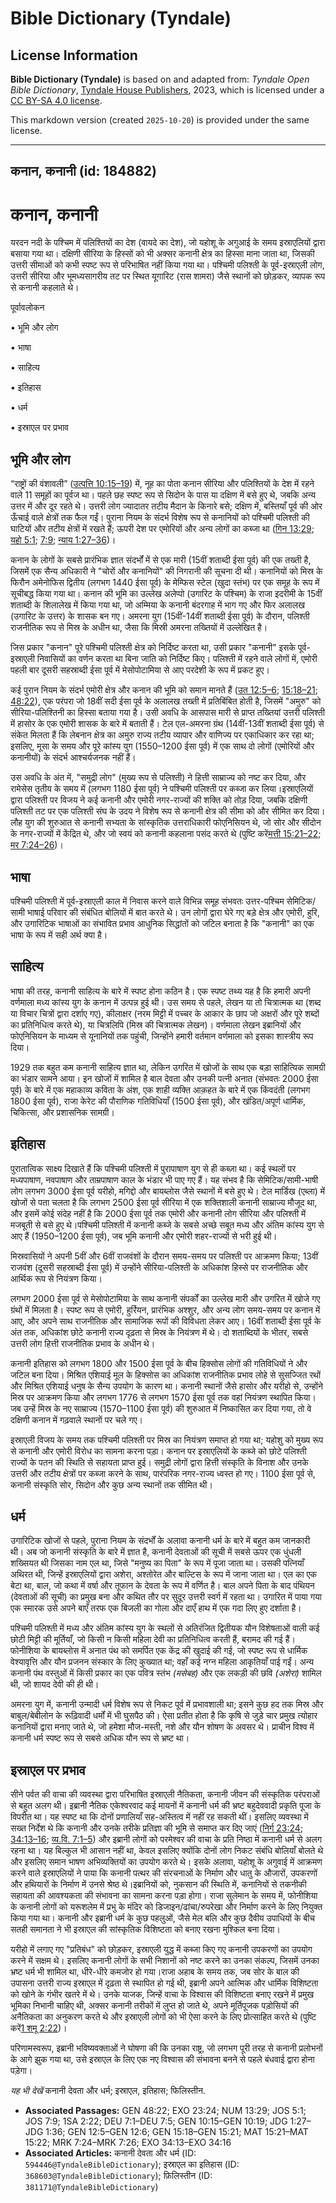# Bible Dictionary (Tyndale)

## License Information

**Bible Dictionary (Tyndale)** is based on and adapted from: _Tyndale Open Bible Dictionary_, [Tyndale House Publishers](https://tyndaleopenresources.com/), 2023, which is licensed under a [CC BY-SA 4.0 license](https://creativecommons.org/licenses/by-sa/4.0/legalcode.en).

This markdown version (created `2025-10-20`) is provided under the same license.



--------------------------------

## कनान, कनानी (id: 184882)

कनान, कनानी
===========

यरदन नदी के पश्चिम में पलिश्तियों का देश (वायदे का देश), जो यहोशू के अगुआई के समय इस्राएलियों द्वारा बसाया गया था। दक्षिणी सीरिया के हिस्सों को भी अक्सर कनानी क्षेत्र का हिस्सा माना जाता था, जिसकी उत्तरी सीमाओं को कभी स्पष्ट रूप से परिभाषित नहीं किया गया था। पश्चिमी पलिश्ती के पूर्व\-इस्राएली लोग, उत्तरी सीरिया और भूमध्यसागरीय तट पर स्थित यूगारिट (रास शामरा) जैसे स्थानों को छोड़कर, व्यापक रूप से कनानी कहलाते थे।

पूर्वावलोकन

• भूमि और लोग

• भाषा

• साहित्य

• इतिहास

• धर्म

• इस्राएल पर प्रभाव

भूमि और लोग
-----------

“राष्ट्रों की वंशावली” ([उत्पत्ति 10:15–19](https://ref.ly/Gen10:15-Gen10:19)) में, नूह का पोता कनान सीरिया और पलिश्तियों के देश में रहने वाले 11 समूहों का पूर्वज था। पहले छह स्पष्ट रूप से सिदोन के पास या दक्षिण में बसे हुए थे, जबकि अन्य उत्तर में और दूर रहते थे। उत्तरी लोग ज्यादातर तटीय मैदान के किनारे बसे; दक्षिण में, बस्तियाँ पूर्व की ओर ऊँचाई वाले क्षेत्रों तक फैल गईं। पुराना नियम के संदर्भ विशेष रूप से कनानियों को पश्चिमी पलिश्ती की घाटियों और तटीय क्षेत्रों में रखते हैं; ऊपरी देश पर एमोरियों और अन्य लोगों का कब्जा था ([गिन 13:29](https://ref.ly/Num13:29); [यहो 5:1](https://ref.ly/Josh5:1); [7:9](https://ref.ly/Josh7:9); [न्याय 1:27–36](https://ref.ly/Judg1:27-Judg1:36))।

कनान के लोगों के सबसे प्रारंभिक ज्ञात संदर्भों में से एक मारी (15वीं शताब्दी ईसा पूर्व) की एक तख्ती है, जिसमें एक सैन्य अधिकारी ने "चोरों और कनानियों" की निगरानी की सूचना दी थी। कनानियों को मिस्र के फिरौन अमेनोफिस द्वितीय (लगभग 1440 ईसा पूर्व) के मेम्फिस स्टेल (खुदा स्तंभ) पर एक समूह के रूप में सूचीबद्ध किया गया था। कनान की भूमि का उल्लेख अलेप्पो (उगारिट के पश्चिम) के राजा इदरीमी के 15वीं शताब्दी के शिलालेख में किया गया था, जो अम्मिया के कनानी बंदरगाह में भाग गए और फिर अलालख (उगारिट के उत्तर) के शासक बन गए। अमरना युग (15वीं\-14वीं शताब्दी ईसा पूर्व) के दौरान, पलिश्ती राजनीतिक रूप से मिस्र के अधीन था, जैसा कि मिस्री अमरना तख्तियों में उल्लेखित है।

जिस प्रकार "कनान" पूरे पश्चिमी पलिश्ती क्षेत्र को निर्दिष्ट करता था, उसी प्रकार "कनानी" इसके पूर्व\-इस्राएली निवासियों का वर्णन करता था बिना जाति को निर्दिष्ट किए। पलिश्ती में रहने वाले लोगों में, एमोरी पहली बार दूसरी सहस्राब्दी ईसा पूर्व में मेसोपोटामिया से आए परदेशी के रूप में प्रकट हुए।

कई पुरान नियम के संदर्भ एमोरी क्षेत्र और कनान की भूमि को समान मानते हैं ([उत 12:5–6](https://ref.ly/Gen12:5-Gen12:6); [15:18–21](https://ref.ly/Gen15:18-Gen15:21); [48:22](https://ref.ly/Gen48:22)), एक परंपरा जो 18वीं सदी ईसा पूर्व के अलालख तख्ती में प्रतिबिंबित होती है, जिसमें "अमुरु" को सीरिया\-पलिश्तिनी का हिस्सा बताया गया है। उसी अवधि के आसपास मारी से प्राप्त तख्तियां उत्तरी पलिश्ती में हासोर के एक एमोरी शासक के बारे में बताती हैं। टेल एल\-अमरना ग्रंथ (14वीं\-13वीं शताब्दी ईसा पूर्व) से संकेत मिलता हैं कि लेबनान क्षेत्र का अमुरु राज्य तटीय व्यापार और वाणिज्य पर एकाधिकार कर रहा था; इसलिए, मूसा के समय और पूरे कांस्य युग (1550–1200 ईसा पूर्व) में एक साथ दो लोगों (एमोरियों और कनानीयों) के संदर्भ आश्चर्यजनक नहीं हैं।

उस अवधि के अंत में, "समुद्री लोग" (मुख्य रूप से पलिश्ती) ने हित्ती साम्राज्य को नष्ट कर दिया, और रामेसेस तृतीय के समय में (लगभग 1180 ईसा पूर्व) ने पश्चिमी पलिश्ती पर कब्जा कर लिया।इस्राएलियों द्वारा पलिश्ती पर विजय ने कई कनानी और एमोरी नगर\-राज्यों की शक्ति को तोड़ दिया, जबकि दक्षिणी पलिश्ती तट पर एक पलिश्ती संघ के उदय ने विशेष रूप से कनानी क्षेत्र की सीमा को और सीमित कर दिया। लौह युग की शुरुआत से कनानी सभ्यता के सांस्कृतिक उत्तराधिकारी फोएनिसियन थे, जो सोर और सीदोन के नगर\-राज्यों में केंद्रित थे, और जो स्वयं को कनानी कहलाना पसंद करते थे (पुष्टि करें[मत्ती 15:21–22](https://ref.ly/Matt15:21-Matt15:22); [मर 7:24–26](https://ref.ly/Mark7:24-Mark7:26))।

भाषा
----

पश्चिमी पलिश्ती में पूर्व\-इस्राएली काल में निवास करने वाले विभिन्न समूह संभवतः उत्तर\-पश्चिम सेमिटिक/सामी भाषाई परिवार की संबंधित बोलियों में बात करते थे। उन लोगों द्वारा घेरे गए बड़े क्षेत्र और एमोरी, हुरि, और उगारिटिक भाषाओं का संभावित प्रभाव आधुनिक सिद्धांतों को जटिल बनाता है कि "कनानी" का एक भाषा के रूप में सही अर्थ क्या है।

साहित्य
-------

भाषा की तरह, कनानी साहित्य के बारे में स्पष्ट होना कठिन है। एक स्पष्ट तथ्य यह है कि हमारी अपनी वर्णमाला मध्य कांस्य युग के कनान में उत्पन्न हुई थी। उस समय से पहले, लेखन या तो चित्रात्मक था (शब्द या विचार चित्रों द्वारा दर्शाए गए), कीलाक्षर (नरम मिट्टी में पच्चर के आकार के छाप जो अक्षरों और पूरे शब्दों का प्रतिनिधित्व करते थे), या चित्रलिपि (मिस्र की चित्रात्मक लेखन)। वर्णमाला लेखन इब्रानियों और फोएनिसियन के माध्यम से यूनानियों तक पहुंची, जिन्होंने हमारी वर्तमान वर्णमाला को इसका शास्त्रीय रूप दिया।

1929 तक बहुत कम कनानी साहित्य ज्ञात था, लेकिन उगरित में खोजों के साथ एक बड़ा साहित्यिक सामग्री का भंडार सामने आया। इन खोजों में शामिल है बाल देवता और उनकी पत्नी अनात (संभवतः 2000 ईसा पूर्व) के बारे में एक महाकाव्य कविता के अंश, एक शाही व्यक्ति आक़हत के बारे में एक किंवदंती (लगभग 1800 ईसा पूर्व), राजा केरेट की पौराणिक गतिविधियाँ (1500 ईसा पूर्व), और खंडित/अपूर्ण धार्मिक, चिकित्सा, और प्रशासनिक सामग्री।

इतिहास
------

पुरातात्विक साक्ष्य दिखाते हैं कि पश्चिमी पलिश्ती में पुरापाषाण युग से ही कब्ज़ा था। कई स्थलों पर मध्यपाषाण, नवपाषाण और ताम्रपाषाण काल ​​के भंडार भी पाए गए हैं। यह संभव है कि सेमिटिक/सामी\-भाषी लोग लगभग 3000 ईसा पूर्व यरीहो, मगिद्दो और बायब्लोस जैसे स्थानों में बसे हुए थे। टेल मार्डिख (एब्ला) में खोजों से पता चलता है कि लगभग 2500 ईसा पूर्व सीरिया में एक शक्तिशाली कनानी साम्राज्य मौजूद था, और इसमें कोई संदेह नहीं है कि 2000 ईसा पूर्व तक एमोरी और कनानी लोग सीरिया और पलिश्ती में मजबूती से बसे हुए थे।पश्चिमी पलिश्ती में कनानी कब्जे के सबसे अच्छे सबूत मध्य और अंतिम कांस्य युग से आए हैं (1950–1200 ईसा पूर्व), जब भूमि कनानी और एमोरी शहर\-राज्यों से भरी हुई थी।

मिस्रवासियों ने अपनी 5वीं और 6वीं राजवंशों के दौरान समय\-समय पर पलिश्ती पर आक्रमण किया; 13वीं राजवंश (दूसरी सहस्राब्दी ईसा पूर्व) में उन्होंने सीरिया\-पलिश्ती के अधिकांश हिस्से पर राजनीतिक और आर्थिक रूप से नियंत्रण किया।

लगभग 2000 ईसा पूर्व से मेसोपोटामिया के साथ कनानी संपर्कों का उल्लेख मारी और उगरित में खोजे गए ग्रंथों में मिलता है। स्पष्ट रूप से एमोरी, हुर्रियन, प्रारंभिक अश्शुर, और अन्य लोग समय\-समय पर कनान में आए, और अपने साथ राजनीतिक और सामाजिक रूपों की विविधता लेकर आए। 16वीं शताब्दी ईसा पूर्व के अंत तक, अधिकांश छोटे कनानी राज्य दृढ़ता से मिस्र के नियंत्रण में थे। दो शताब्दियों के भीतर, सबसे उत्तरी लोग हित्ती राजनीतिक प्रभाव के अधीन थे।

कनानी इतिहास को लगभग 1800 और 1500 ईसा पूर्व के बीच हिक्सोस लोगों की गतिविधियों ने और जटिल बना दिया। मिश्रित एशियाई मूल के हिक्सोस का अधिकांश राजनीतिक प्रभाव लोहे से सुसज्जित रथों और मिश्रित एशियाई धनुष के सैन्य उपयोग के कारण था। कनानी स्थानों जैसे हासोर और यरीहो से, उन्होंने मिस्र पर आक्रमण किया और लगभग 1776 से लगभग 1570 ईसा पूर्व तक वहां नियंत्रण स्थापित किया। जब उन्हें मिस्र के नए साम्राज्य (1570–1100 ईसा पूर्व) की शुरुआत में निष्कासित कर दिया गया, तो वे दक्षिणी कनान में गढ़वाले स्थानों पर चले गए।

इस्राएली विजय के समय तक पश्चिमी पलिश्ती पर मिस्र का नियंत्रण समाप्त हो गया था; यहोशु को मुख्य रूप से कनानी और एमोरी विरोध का सामना करना पड़ा। कनान पर इस्राएलियों के कब्जे को छोटे पलिश्ती राज्यों के पतन की स्थिति से सहायता प्राप्त हुई। समुद्री लोगों द्वारा हित्ती संस्कृति के विनाश और उनके उत्तरी और तटीय क्षेत्रों पर कब्जा करने के साथ, पारंपरिक नगर\-राज्य ध्वस्त हो गए। 1100 ईसा पूर्व से, कनानी संस्कृति सोर, सिदोन और कुछ अन्य स्थानों तक सीमित थी।

धर्म
----

उगारिटिक खोजों से पहले, पुराना नियम के संदर्भों के अलावा कनानी धर्म के बारे में बहुत कम जानकारी थी। अब जो कनानी संस्कृति के बारे में ज्ञात है, कनानी देवताओं की सूची में सबसे ऊपर एक धुंधली शख्सियत थी जिसका नाम एल था, जिसे "मनुष्य का पिता" के रूप में पूजा जाता था। उसकी पत्नियाँ अथिरत थी, जिन्हें इस्राएलियों द्वारा अशेरा, अश्तोरेत और बाल्टिस के रूप में जाना जाता था। एल का एक बेटा था, बाल, जो कथा में वर्षा और तूफान के देवता के रूप में वर्णित है। बाल अपने पिता के बाद पंथियन (देवताओं की सूची) का प्रमुख बना और कथित तौर पर सुदूर उत्तरी स्वर्ग में रहता था। उगारित में पाया गया एक स्मारक उसे अपने बाएँ तरफ एक बिजली का गोला और दाएँ हाथ में एक गदा लिए हुए दर्शाता है।

पश्चिमी पलिश्ती में मध्य और अंतिम कांस्य युग के स्थलों से अतिरंजित द्वितीयक यौन विशेषताओं वाली कई छोटी मिट्टी की मूर्तियाँ, जो किसी न किसी महिला देवी का प्रतिनिधित्व करती हैं, बरामद की गई हैं। फोनीशिया के बायब्लोस में अनात पंथ को समर्पित एक केंद्र की खुदाई की गई, जो स्पष्ट रूप से धार्मिक वेश्यावृत्ति और यौन प्रजनन संस्कार के लिए कुख्यात था; वहाँ कई नग्न महिला आकृतियाँ पाई गईं। अन्य कनानी पंथ वस्तुओं में किसी प्रकार का एक पवित्र स्तंभ *(*मसेबह*)* और एक लकड़ी की छवि *(*अशेरा*)* शामिल थी, जो शायद देवी की ही थी।

अमरना युग में, कनानी उन्मादी धर्म विशेष रूप से निकट पूर्व में प्रभावशाली था; इसने कुछ हद तक मिस्र और बाबुल/बेबीलोन के रूढ़िवादी धर्मों में भी घुसपैठ की। ऐसा प्रतीत होता है कि कृषि से जुड़े चार प्रमुख त्योहार कनानियों द्वारा मनाए जाते थे, जो हमेशा मौज\-मस्ती, नशे और यौन शोषण के अवसर थे। प्राचीन विश्व में कनानी धर्म स्पष्ट रूप से सबसे अधिक यौन रूप से भ्रष्ट था।

इस्राएल पर प्रभाव
-----------------

सीने पर्वत की वाचा की व्यवस्था द्वारा परिभाषित इस्राएली नैतिकता, कनानी जीवन की संस्कृतिक परंपराओं से बहुत अलग थी। इब्रानी नैतिक एकेश्वरवाद कई मायनों में कनानी धर्म की भ्रष्ट बहुदेववादी प्रकृति पूजा के विपरीत था। यह स्पष्ट था कि दोनों प्रणालियाँ सह\-अस्तित्व में नहीं रह सकती थीं। इसलिए व्यवस्था में सख्त निर्देश थे कि कनानी और उनके तरीके प्रतिज्ञा की भूमि से समाप्त कर दिए जाएं ([निर्ग 23:24](https://ref.ly/Exod23:24); [34:13–16](https://ref.ly/Exod34:13-Exod34:16); [व्य.वि. 7:1–5](https://ref.ly/Deut7:1-Deut7:5)) और इब्रानी लोगों को परमेश्वर की वाचा के प्रति निष्ठा में कनानी धर्म से अलग रहना था। यह बिल्कुल भी आसान नहीं था, केवल इसलिए क्योंकि दोनों लोग निकट संबंधि बोलियाँ बोलते थे और इसलिए समान भाषण अभिव्यक्तियों का उपयोग करते थे। इसके अलावा, यहोशू के अगुवाई में आक्रमण करने वाले इस्राएलियों ने पाया कि कनानी पत्थर की संरचनाओं के निर्माण और धातु के औजारों, उपकरणों और हथियारों के निर्माण में उनसे श्रेष्ठ थे।इब्रानियों को, नुकसान की स्थिति में, कनानियों से तकनीकी सहायता की आवश्यकता की संभावना का सामना करना पड़ा होगा। राजा सुलेमान के समय में, फोनीशिया के कनानी लोगों को यरूशलेम में प्रभु के मंदिर को डिजाइन/ढांचा/रुपरेखा और निर्माण करने के लिए नियुक्त किया गया था। कनानी और इब्रानी धर्म के कुछ पहलुओं, जैसे मेल बलि और कुछ दैवीय उपाधियों के बीच सतही समानता ने भी इस्राएल की सांस्कृतिक विशिष्टता को बनाए रखना मुश्किल बना दिया।

यरीहो में लगाए गए "प्रतिबंध" को छोड़कर, इस्राएली युद्ध में कब्जा किए गए कनानी उपकरणों का उपयोग करने में सक्षम थे। इसलिए कनानी लोगों के सभी निशानों को नष्ट करने का उनका संकल्प, जिसमें उनका भ्रष्ट धर्म भी शामिल था, धीरे\-धीरे कमजोर हो गया।राजा अहाब के समय तक, जब सोर के बाल की उपासना उत्तरी राज्य इस्राएल में दृढ़ता से स्थापित हो गई थी, इब्रानी अपने आत्मिक और धार्मिक विशिष्टता को खोने के गंभीर खतरे में थे। उनके याजक, जिन्हें वाचा के विश्वास की विशिष्टता बनाए रखने में प्रमुख भूमिका निभानी चाहिए थी, अक्सर कनानी तरीकों में लुप्‍त हो जाते थे, अपने मूर्तिपूजक पड़ोसियों की अनैतिकता का अनुकरण करते थे और इस्राएली लोगों को भी ऐसा करने के लिए प्रोत्साहित करते थे (पुष्टि करें[1 शमू 2:22](https://ref.ly/1Sam2:22))।

परिणामस्वरूप, इब्रानी भविष्यवक्ताओं ने घोषणा की कि उनका राष्ट्र, जो लगभग पूरी तरह से कनानी प्रलोभनों के आगे झुक गया था, उसे इस्राएल के लिए एक नए विश्वास की संभावना बनने से पहले बंधवाई द्वारा होना पड़ेगा।

*यह भी देखें* कनानी देवता और धर्म; इस्राएल, इतिहास; फिलिस्तीन.

* **Associated Passages:** GEN 48:22; EXO 23:24; NUM 13:29; JOS 5:1; JOS 7:9; 1SA 2:22; DEU 7:1–DEU 7:5; GEN 10:15–GEN 10:19; JDG 1:27–JDG 1:36; GEN 12:5–GEN 12:6; GEN 15:18–GEN 15:21; MAT 15:21–MAT 15:22; MRK 7:24–MRK 7:26; EXO 34:13–EXO 34:16
* **Associated Articles:** कनानी देवता और धर्म (ID: `594446@TyndaleBibleDictionary`); इस्राएल का इतिहास  (ID: `368603@TyndaleBibleDictionary`); फ़िलिस्तीन (ID: `381171@TyndaleBibleDictionary`)

